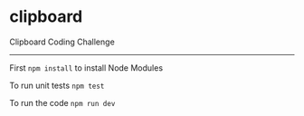 # clipboard

Clipboard Coding Challenge

---

First `npm install` to install Node Modules

To run unit tests
`npm test`

To run the code
`npm run dev`
